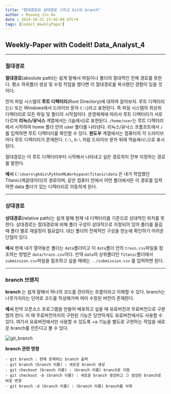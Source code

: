 ```yaml
---
title: "절대경로와 상대경로 그리고 Git의 branch"
author : Myeong Jin Ko
date : 2024-10-21 23:46:00 UTC+9
tags: [Codeit_WeeklyPaper]
---
```


## Weekly-Paper with Codeit! Data_Analyst_4
---
### 절대경로

**절대경로**(absolute path)는 쉽게 말해서 파일이나 폴더의 절대적인 전체 경로를 뜻한다. 
평소 하위폴더 생성 및 수정 작업을 했다면 이 절대경로를 복사했던 경험이 있을 것이다.

먼저 파일 시스템의 **루트 디렉터리**(Root Directory)에 대하여 알아보자. 루트 디렉터리는(`/` 또는 Windows에서 드라이브 문자 `C:\`)라고 표현된다. 즉 파일 시스템의 최상위 디렉터리로
모든 파일 및 폴더의 시작점이다. 운영체제에 따라서 루트 디렉터리가 서로 다르며 **리눅스/유닉스** 계열에서는 /(슬래시)로 표현된다. `/home/user`는 루트 디렉터리에서 시작하여 home 폴더 안의 user 폴더를 나타낸다.
리눅스/유닉스 프롬프트에서 `/`를 입력하면 루트 디렉터리를 확인할 수 있다. **윈도우** 계열에서는 컴퓨터의 각 드라이브마다 루트 디렉터리가 존재한다. `C:\`, `D:\`
처럼 드라이브 문자 뒤에 역슬래시`\`으로 표시된다.

절대경로는 이 루트 디렉터리부터 시작해서 나타내고 싶은 경로까지 전부 지정하는 경로를 말한다. 

**예시**
`C:\Users\gkdis\PythonMLWorkspace\Titanic\data` 은 내가 작업했던 Titanic(캐글데이터)의 경로이며, 같은 컴퓨터 안에서 어떤 폴더에서든 이 경로를 입력하면 data 폴더가 있는 디렉터리로 이동하게 된다.

--------

### 상대경로

**상대경로**(relative path)는 쉽게 말해 현재 내 디렉터리를 기준으로 상대적인 위치를 뜻한다.
상대경로는 절대경로에 비해 폴더 구성이 상대적으로 지정되어 있어 폴더를 옮길 때 폴더 별로 재설정이 필요없다. 대신 폴더의 전체적인 구성을 한눈에 확인하기 어려운 단점이 있다.

**예시** 
현재 내가 열어놓은 폴더는 `data`폴더이고 이 `data`폴더 안의 `train.csv`파일을 참조하는 방법은 `data/train.csv`이다.
만약 `data`의 상위폴더인 `Titanic`폴더에서 `submission.csv`파일을 참조하고 싶을 때에는 `../submission.csv` 를 입력하면 된다.


---------

### branch 브렌치

**branch** 는 쉽게 말해서 하나의 코드를 관리하는 흐름이라고 이해할 수 있다. branch는 나뭇가지라는 단어로 코드를 작성해가며 여러 수정된 버전이 존재한다.

**예시**
만약 오픈소스 프로그램을 만들어 배포하고 싶을 때 유료버전과 무료버전으로 구분할려 한다. 이 때 무료버전까지의 구현된 기능은 당연하게도 유료버전에서도 사용할 수 있다. 여기서 유료버전에서만 사용할 수 있도록 +a 기능을 별도로 구현하는 작업을 새로운 branch를 만든다고 볼 수 있다.

![git_branch](https://github.com/user-attachments/assets/e19bb617-b4e4-489d-a490-212ef8b70c2b)

**branch 관련 명령**
```
- git branch : 현재 존재하는 branch 출력
- git branch (branch 이름) : 새로운 branch 생성
- git checkout (branch 이름) : (branch 이름) branch로 이동
- git checkout -b (branch 이름) : 새로운 branch 생성하고 그 생성된 branch로 바로 변경
- git branch -d (branch 이름) : (branch 이름) branch를 삭제
```

  
